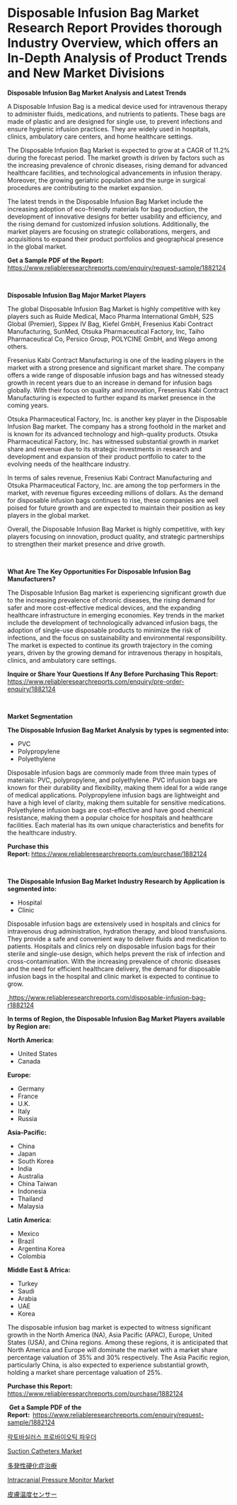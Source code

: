 <p><h1>Disposable Infusion Bag Market Research Report Provides thorough Industry Overview, which offers an In-Depth Analysis of Product Trends and New Market Divisions</h1></p><p><strong>Disposable Infusion Bag Market Analysis and Latest Trends</strong></p>
<p><p>A Disposable Infusion Bag is a medical device used for intravenous therapy to administer fluids, medications, and nutrients to patients. These bags are made of plastic and are designed for single use, to prevent infections and ensure hygienic infusion practices. They are widely used in hospitals, clinics, ambulatory care centers, and home healthcare settings.</p><p>The Disposable Infusion Bag Market is expected to grow at a CAGR of 11.2% during the forecast period. The market growth is driven by factors such as the increasing prevalence of chronic diseases, rising demand for advanced healthcare facilities, and technological advancements in infusion therapy. Moreover, the growing geriatric population and the surge in surgical procedures are contributing to the market expansion.</p><p>The latest trends in the Disposable Infusion Bag Market include the increasing adoption of eco-friendly materials for bag production, the development of innovative designs for better usability and efficiency, and the rising demand for customized infusion solutions. Additionally, the market players are focusing on strategic collaborations, mergers, and acquisitions to expand their product portfolios and geographical presence in the global market.</p></p>
<p><strong>Get a Sample PDF of the Report:&nbsp;</strong> <a href="https://www.reliableresearchreports.com/enquiry/request-sample/1882124">https://www.reliableresearchreports.com/enquiry/request-sample/1882124</a></p>
<p>&nbsp;</p>
<p><strong>Disposable Infusion Bag Major Market Players</strong></p>
<p><p>The global Disposable Infusion Bag Market is highly competitive with key players such as Ruide Medical, Maco Pharma International GmbH, S2S Global (Premier), Sippex IV Bag, Kiefel GmbH, Fresenius Kabi Contract Manufacturing, SunMed, Otsuka Pharmaceutical Factory, Inc, Taiho Pharmaceutical Co, Persico Group, POLYCINE GmbH, and Wego among others. </p><p>Fresenius Kabi Contract Manufacturing is one of the leading players in the market with a strong presence and significant market share. The company offers a wide range of disposable infusion bags and has witnessed steady growth in recent years due to an increase in demand for infusion bags globally. With their focus on quality and innovation, Fresenius Kabi Contract Manufacturing is expected to further expand its market presence in the coming years.</p><p>Otsuka Pharmaceutical Factory, Inc. is another key player in the Disposable Infusion Bag market. The company has a strong foothold in the market and is known for its advanced technology and high-quality products. Otsuka Pharmaceutical Factory, Inc. has witnessed substantial growth in market share and revenue due to its strategic investments in research and development and expansion of their product portfolio to cater to the evolving needs of the healthcare industry.</p><p>In terms of sales revenue, Fresenius Kabi Contract Manufacturing and Otsuka Pharmaceutical Factory, Inc. are among the top performers in the market, with revenue figures exceeding millions of dollars. As the demand for disposable infusion bags continues to rise, these companies are well poised for future growth and are expected to maintain their position as key players in the global market.</p><p>Overall, the Disposable Infusion Bag Market is highly competitive, with key players focusing on innovation, product quality, and strategic partnerships to strengthen their market presence and drive growth.</p></p>
<p>&nbsp;</p>
<p><strong>What Are The Key Opportunities For Disposable Infusion Bag Manufacturers?</strong></p>
<p><p>The Disposable Infusion Bag market is experiencing significant growth due to the increasing prevalence of chronic diseases, the rising demand for safer and more cost-effective medical devices, and the expanding healthcare infrastructure in emerging economies. Key trends in the market include the development of technologically advanced infusion bags, the adoption of single-use disposable products to minimize the risk of infections, and the focus on sustainability and environmental responsibility. The market is expected to continue its growth trajectory in the coming years, driven by the growing demand for intravenous therapy in hospitals, clinics, and ambulatory care settings.</p></p>
<p><strong>Inquire or Share Your Questions If Any Before Purchasing This Report:</strong> <a href="https://www.reliableresearchreports.com/enquiry/pre-order-enquiry/1882124">https://www.reliableresearchreports.com/enquiry/pre-order-enquiry/1882124</a></p>
<p>&nbsp;</p>
<p><strong>Market Segmentation</strong></p>
<p><strong>The Disposable Infusion Bag Market Analysis by types is segmented into:</strong></p>
<p><ul><li>PVC</li><li>Polypropylene</li><li>Polyethylene</li></ul></p>
<p><p>Disposable infusion bags are commonly made from three main types of materials: PVC, polypropylene, and polyethylene. PVC infusion bags are known for their durability and flexibility, making them ideal for a wide range of medical applications. Polypropylene infusion bags are lightweight and have a high level of clarity, making them suitable for sensitive medications. Polyethylene infusion bags are cost-effective and have good chemical resistance, making them a popular choice for hospitals and healthcare facilities. Each material has its own unique characteristics and benefits for the healthcare industry.</p></p>
<p><strong>Purchase this Report:&nbsp;</strong><a href="https://www.reliableresearchreports.com/purchase/1882124">https://www.reliableresearchreports.com/purchase/1882124</a></p>
<p>&nbsp;</p>
<p><strong>The Disposable Infusion Bag Market Industry Research by Application is segmented into:</strong></p>
<p><ul><li>Hospital</li><li>Clinic</li></ul></p>
<p><p>Disposable infusion bags are extensively used in hospitals and clinics for intravenous drug administration, hydration therapy, and blood transfusions. They provide a safe and convenient way to deliver fluids and medication to patients. Hospitals and clinics rely on disposable infusion bags for their sterile and single-use design, which helps prevent the risk of infection and cross-contamination. With the increasing prevalence of chronic diseases and the need for efficient healthcare delivery, the demand for disposable infusion bags in the hospital and clinic market is expected to continue to grow.</p></p>
<p><a href="https://www.reliableresearchreports.com/disposable-infusion-bag-r1882124">&nbsp;https://www.reliableresearchreports.com/disposable-infusion-bag-r1882124</a></p>
<p><strong>In terms of Region, the Disposable Infusion Bag Market Players available by Region are:</strong></p>
<p>
    <p> <strong> North America: </strong>
        <ul>
            <li>United States</li>
            <li>Canada</li>
        </ul>
        </p> 
    <p> <strong> Europe: </strong>
        <ul>
            <li>Germany</li>
            <li>France</li>
            <li>U.K.</li>
            <li>Italy</li>
            <li>Russia</li>
        </ul>
        </p> 
    <p> <strong> Asia-Pacific: </strong>
        <ul>
            <li>China</li>
            <li>Japan</li>
            <li>South Korea</li>
            <li>India</li>
            <li>Australia</li>
            <li>China Taiwan</li>
            <li>Indonesia</li>
            <li>Thailand</li>
            <li>Malaysia</li>
        </ul>
        </p> 
    <p> <strong> Latin America: </strong>
        <ul>
            <li>Mexico</li>
            <li>Brazil</li>
            <li>Argentina Korea</li>
            <li>Colombia</li>
        </ul>
        </p> 
    <p> <strong> Middle East & Africa: </strong>
        <ul>
            <li>Turkey</li>
            <li>Saudi</li>
            <li>Arabia</li>
            <li>UAE</li>
            <li>Korea</li>
        </ul>
    </p>
    </p>
<p><p>The disposable infusion bag market is expected to witness significant growth in the North America (NA), Asia Pacific (APAC), Europe, United States (USA), and China regions. Among these regions, it is anticipated that North America and Europe will dominate the market with a market share percentage valuation of 35% and 30% respectively. The Asia Pacific region, particularly China, is also expected to experience substantial growth, holding a market share percentage valuation of 25%.</p></p>
<p><strong>Purchase this Report: </strong><a href="https://www.reliableresearchreports.com/purchase/1882124">https://www.reliableresearchreports.com/purchase/1882124</a></p>
<p>&nbsp;<strong>Get a Sample PDF of the Report:&nbsp;&nbsp;</strong><a href="https://www.reliableresearchreports.com/enquiry/request-sample/1882124">https://www.reliableresearchreports.com/enquiry/request-sample/1882124</a></p>
<p><strong></strong></p>
<p><p><a href="https://medium.com/@tarynhermanii/%EB%9D%BD%ED%86%A0%EB%B0%94%EC%8B%A4%EB%9F%AC%EC%8A%A4-%ED%94%84%EB%A1%9C%EB%B0%94%EC%9D%B4%EC%98%A4%ED%8B%B1-%ED%8C%8C%EC%9A%B0%EB%8D%94-%EC%8B%9C%EC%9E%A5-%EB%8F%99%ED%96%A5-%EC%8B%9C%EC%9E%A5-%EB%8F%99%ED%96%A5-%EC%84%B1%EC%9E%A5-2024%EB%85%84%EB%B6%80%ED%84%B0-2031%EB%85%84%EA%B9%8C%EC%A7%80-%EC%98%88%EC%B8%A1%EB%90%9C-%EA%B2%83-c78b00892e33">락토바실러스 프로바이오틱 파우더</a></p><p><a href="https://www.linkedin.com/pulse/suction-cathetersnbspmarket-focuses-market-share-size-duohe?trackingId=MFAIjyM%2FPAUN3HjXP%2BFDeQ%3D%3D">Suction Catheters Market</a></p><p><a href="https://github.com/CarlieShields/Market-Research-Report-List-1/blob/main/281271151318.md">多発性硬化症治療</a></p><p><a href="https://www.linkedin.com/pulse/intracranial-pressure-monitor-market-insights-cagr-trends-hqlse?trackingId=gMdL6FB9YWcYdquetVN7mw%3D%3D">Intracranial Pressure Monitor Market</a></p><p><a href="https://medium.com/@alexsania91/%E3%82%B9%E3%82%AD%E3%83%B3%E6%B8%A9%E5%BA%A6%E3%82%BB%E3%83%B3%E3%82%B5%E3%83%BC%E5%B8%82%E5%A0%B4%E3%81%AE%E8%A6%8F%E6%A8%A1%E3%81%AF-%E4%B8%96%E7%95%8C%E7%94%A3%E6%A5%AD%E3%81%AB%E3%81%8A%E3%81%91%E3%82%8B%E6%9C%80%E9%81%A9%E3%81%AA%E3%83%9E%E3%83%BC%E3%82%B1%E3%83%86%E3%82%A3%E3%83%B3%E3%82%B0%E3%83%81%E3%83%A3%E3%83%8D%E3%83%AB%E3%82%92%E7%A4%BA%E3%81%97%E3%81%A6%E3%81%84%E3%81%BE%E3%81%99-ca15bd48115c">皮膚温度センサー</a></p></p>